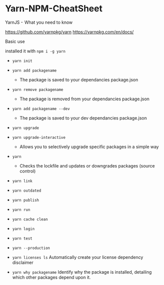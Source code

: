 # Yarn-NPM-CheatSheet
YarnJS -  What you need to know

https://github.com/yarnpkg/yarn
https://yarnpkg.com/en/docs/

Basic use

installed it with `npm i -g yarn`
- `yarn init`
- `yarn add packagename`
  - The package is saved to your dependancies package.json
- `yarn remove packagename`
  - The package is removed from your dependancies package.json
- `yarn add packagename --dev`
  - The package is saved to your dev dependancies package.json
- `yarn upgrade`
- `yarn upgrade-interactive`
  - Allows you to selectively upgrade specific packages in a simple way
- `yarn`
  - Checks the lockfile and updates or downgrades packages (source control)

- `yarn link`
- `yarn outdated`
- `yarn publish`
- `yarn run`
- `yarn cache clean`
- `yarn login`
- `yarn test`
- `yarn --production`

- `yarn licenses ls`
Automatically create your license dependency disclaimer
- `yarn why packagename`
Identify why the package is installed, detailing which other packages depend upon it.

